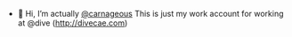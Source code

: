 - 👋 Hi, I’m actually [@carnageous](https://github.com/carnageous)
This is just my work account for working at @dive (http://divecae.com)
